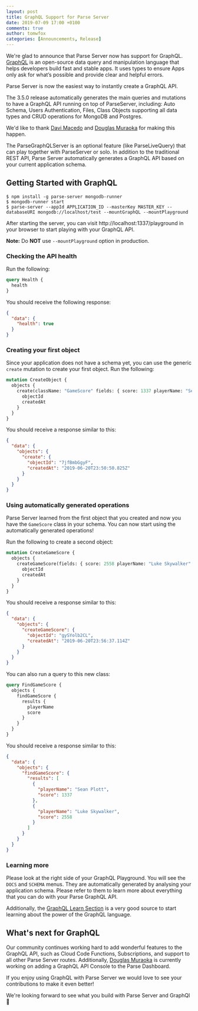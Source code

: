 ```yaml
---
layout: post
title: GraphQL Support for Parse Server
date: 2019-07-09 17:00 +0100
comments: true
author: tomwfox
categories: [Announcements, Release]
---
```


We're glad to announce that Parse Server now has support for GraphQL. [GraphQL](https://graphql.org/) is an open-source data query and manipulation language that helps developers build fast and stable apps. It uses types to ensure Apps only ask for what’s possible and provide clear and helpful errors.

Parse Server is now the easiest way to instantly create a GraphQL API.

<!-- more -->

The 3.5.0 release automatically generates the main queries and mutations to have a GraphQL API running on top of ParseServer, including: Auto Schema, Users Authentication, Files, Class Objects supporting all data types and CRUD operations for MongoDB and Postgres.

We'd like to thank [Davi Macedo](https://github.com/davimacedo) and [Douglas Muraoka](https://github.com/douglasmuraoka) for making this happen.

The ParseGraphQLServer is an optional feature (like ParseLiveQuery) that can play together with ParseServer or solo. In addition to the traditional REST API, Parse Server automatically generates a GraphQL API based on your current application schema.

## Getting Started with GraphQL

```
$ npm install -g parse-server mongodb-runner
$ mongodb-runner start
$ parse-server --appId APPLICATION_ID --masterKey MASTER_KEY --databaseURI mongodb://localhost/test --mountGraphQL --mountPlayground
```

After starting the server, you can visit http://localhost:1337/playground in your browser to start playing with your GraphQL API.

**Note:** Do **NOT** use `--mountPlayground` option in production.

### Checking the API health

Run the following:

```graphql
query Health {
  health
}
```

You should receive the following response:

```json
{
  "data": {
    "health": true
  }
}
```

### Creating your first object

Since your application does not have a schema yet, you can use the generic `create` mutation to create your first object. Run the following:

```graphql
mutation CreateObject {
  objects {
    create(className: "GameScore" fields: { score: 1337 playerName: "Sean Plott" cheatMode: false }) {
      objectId
      createdAt
    }
  }
}
```

You should receive a response similar to this:

```json
{
  "data": {
    "objects": {
      "create": {
        "objectId": "7jfBmbGgyF",
        "createdAt": "2019-06-20T23:50:50.825Z"
      }
    }
  }
}
```

### Using automatically generated operations

Parse Server learned from the first object that you created and now you have the `GameScore` class in your schema. You can now start using the automatically generated operations!

Run the following to create a second object:

```graphql
mutation CreateGameScore {
  objects {
    createGameScore(fields: { score: 2558 playerName: "Luke Skywalker" cheatMode: false }) {
      objectId
      createdAt
    }
  }
}
```

You should receive a response similar to this:

```json
{
  "data": {
    "objects": {
      "createGameScore": {
        "objectId": "gySYolb2CL",
        "createdAt": "2019-06-20T23:56:37.114Z"
      }
    }
  }
}
```

You can also run a query to this new class:

```graphql
query FindGameScore {
  objects {
    findGameScore {
      results {
        playerName
        score
      }
    }
  }
}
```

You should receive a response similar to this:

```json
{
  "data": {
    "objects": {
      "findGameScore": {
        "results": [
          {
            "playerName": "Sean Plott",
            "score": 1337
          },
          {
            "playerName": "Luke Skywalker",
            "score": 2558
          }
        ]
      }
    }
  }
}
```

### Learning more

Please look at the right side of your GraphQL Playground. You will see the `DOCS` and `SCHEMA` menus. They are automatically generated by analysing your application schema. Please refer to them to learn more about everything that you can do with your Parse GraphQL API.

Additionally, the [GraphQL Learn Section](https://graphql.org/learn/) is a very good source to start learning about the power of the GraphQL language.

## What's next for GraphQL

Our community continues working hard to add wonderful features to the GraphQL API, such as Cloud Code Functions, Subscriptions, and support to all other Parse Server routes. Additionally, [Douglas Muraoka](https://github.com/douglasmuraoka) is currently working on adding a GraphQL API Console to the Parse Dashboard.

If you enjoy using GraphQL with Parse Server we would love to see your contributions to make it even better!

We're looking forward to see what you build with Parse Server and GraphQl 🚀
